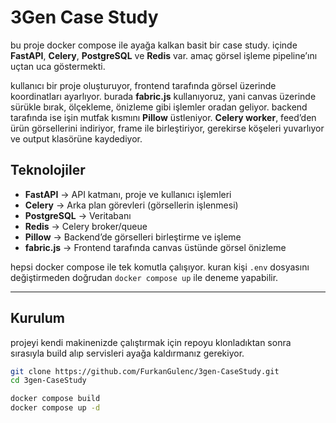# 3Gen Case Study

bu proje docker compose ile ayağa kalkan basit bir case study. içinde **FastAPI**, **Celery**, **PostgreSQL** ve **Redis** var. amaç görsel işleme pipeline’ını uçtan uca göstermekti.  

kullanıcı bir proje oluşturuyor, frontend tarafında görsel üzerinde koordinatları ayarlıyor. burada **fabric.js** kullanıyoruz, yani canvas üzerinde sürükle bırak, ölçekleme, önizleme gibi işlemler oradan geliyor. backend tarafında ise işin mutfak kısmını **Pillow** üstleniyor. **Celery worker**, feed’den ürün görsellerini indiriyor, frame ile birleştiriyor, gerekirse köşeleri yuvarlıyor ve output klasörüne kaydediyor.  

## Teknolojiler

- **FastAPI** → API katmanı, proje ve kullanıcı işlemleri  
- **Celery** → Arka plan görevleri (görsellerin işlenmesi)  
- **PostgreSQL** → Veritabanı  
- **Redis** → Celery broker/queue  
- **Pillow** → Backend’de görselleri birleştirme ve işleme  
- **fabric.js** → Frontend tarafında canvas üstünde görsel önizleme  

hepsi docker compose ile tek komutla çalışıyor. kuran kişi `.env` dosyasını değiştirmeden doğrudan `docker compose up` ile deneme yapabilir.  

---

## Kurulum

projeyi kendi makinenizde çalıştırmak için repoyu klonladıktan sonra sırasıyla build alıp servisleri ayağa kaldırmanız gerekiyor.  

```bash
git clone https://github.com/FurkanGulenc/3gen-CaseStudy.git
cd 3gen-CaseStudy

docker compose build
docker compose up -d
